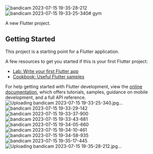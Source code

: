 ![bandicam 2023-07-15 19-35-28-212](https://github.com/MahmoodHashem/gym/assets/132586926/24912276-faff-4a82-bb4c-11622db0139d)![bandicam 2023-07-15 19-33-25-340](https://github.com/MahmoodHashem/gym/assets/132586926/30a32ce0-bc73-4af5-bc26-ea369bf4ae70)# gym

A new Flutter project.

## Getting Started

This project is a starting point for a Flutter application.

A few resources to get you started if this is your first Flutter project:

- [Lab: Write your first Flutter app](https://docs.flutter.dev/get-started/codelab)
- [Cookbook: Useful Flutter samples](https://docs.flutter.dev/cookbook)

For help getting started with Flutter development, view the
[online documentation](https://docs.flutter.dev/), which offers tutorials,
samples, guidance on mobile development, and a full API reference.
![Uploading bandicam 2023-07-15 19-33-25-340.jpg…]()
![bandicam 2023-07-15 19-33-29-142](https://github.com/MahmoodHashem/gym/assets/132586926/4ab94644-9ef7-4068-b095-e22495001c92)
![bandicam 2023-07-15 19-33-37-900](https://github.com/MahmoodHashem/gym/assets/132586926/746bee0e-1379-40cf-95d7-9f55e999d4f2)
![bandicam 2023-07-15 19-33-43-681](https://github.com/MahmoodHashem/gym/assets/132586926/64dbf0b4-5d84-4fab-b617-81663fb3a075)
![bandicam 2023-07-15 19-34-05-660](https://github.com/MahmoodHashem/gym/assets/132586926/1c70a0c6-ca20-4500-85b5-73b4e42e43ba)
![bandicam 2023-07-15 19-34-10-461](https://github.com/MahmoodHashem/gym/assets/132586926/adee07c5-342d-4bd1-9a7a-3a8e15d86ab6)
![bandicam 2023-07-15 19-34-58-935](https://github.com/MahmoodHashem/gym/assets/132586926/7cf50d42-cb30-45f0-bfdf-ea1beba025d6)
![bandicam 2023-07-15 19-35-17-445](https://github.com/MahmoodHashem/gym/assets/132586926/81a6afb6-d3e5-4d57-8403-035f09bbcc41)
![Uploading bandicam 2023-07-15 19-35-28-212.jpg…]()



